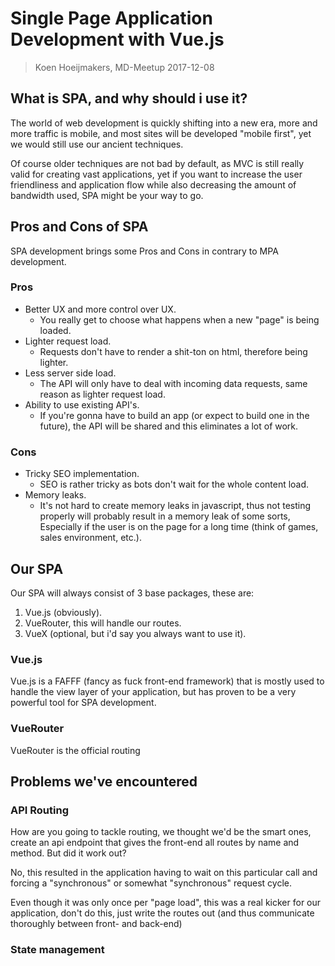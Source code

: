 # Single Page Application Development with Vue.js
> Koen Hoeijmakers, MD-Meetup 2017-12-08

## What is SPA, and why should i use it?
The world of web development is quickly shifting into a new era, more and more traffic is mobile,
and most sites will be developed "mobile first", yet we would still use our ancient techniques.

Of course older techniques are not bad by default, as MVC is still really valid for creating vast applications,
yet if you want to increase the user friendliness and application flow while also decreasing the amount
of bandwidth used, SPA might be your way to go.

## Pros and Cons of SPA
SPA development brings some Pros and Cons in contrary to MPA development.

### Pros
- Better UX and more control over UX.
    - You really get to choose what happens when a new "page" is being loaded.
- Lighter request load.
    - Requests don't have to render a shit-ton on html, therefore being lighter.
- Less server side load.
    - The API will only have to deal with incoming data requests, same reason as lighter request load.
- Ability to use existing API's.
    - If you're gonna have to build an app (or expect to build one in the future), the API will be shared and this eliminates a lot of work.

### Cons
- Tricky SEO implementation.
    - SEO is rather tricky as bots don't wait for the whole content load.
- Memory leaks.
    - It's not hard to create memory leaks in javascript, thus not testing properly will probably result in a memory leak of some sorts,
      Especially if the user is on the page for a long time (think of games, sales environment, etc.).

## Our SPA
Our SPA will always consist of 3 base packages, these are:

1. Vue.js (obviously).
2. VueRouter, this will handle our routes.
3. VueX (optional, but i'd say you always want to use it).

### Vue.js
Vue.js is a FAFFF (fancy as fuck front-end framework) that is mostly used to handle the view layer of your application,
but has proven to be a very powerful tool for SPA development.

### VueRouter
VueRouter is the official routing 

## Problems we've encountered

### API Routing
How are you going to tackle routing, we thought we'd be the smart ones, create an api endpoint that gives the front-end all routes by name and method.
But did it work out?

No, this resulted in the application having to wait on this particular call and forcing a "synchronous" or somewhat "synchronous" request cycle.

Even though it was only once per "page load", this was a real kicker for our application, don't do this, just write the routes out (and thus communicate thoroughly between front- and back-end)

### State management
